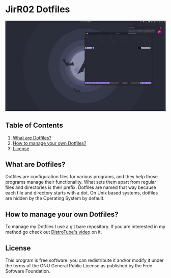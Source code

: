 # JirR02 Dotfiles

![Desktop](Desktop.png)

## Table of Contents

1. [What are Dotfiles?](#what-are-dotfiles)
1. [How to manage your own Dotfiles?](#how-to-manage-your-own-dotfiles)
1. [License](#license)

## What are Dotfiles?

Dotfiles are configuration files for various programs, and they help those programs manage their functionality. What sets them apart from regular files and directories is their prefix. Dotfiles are named that way because each file and directory starts with a dot. On Unix based systems, dotfiles are hidden by the Operating System by default.

## How to manage your own Dotfiles?

To manage my Dotfiles I use a git bare repository. If you are interested in my method go check out [DistroTube's video](https://www.youtube.com/watch?v=tBoLDpTWVOM&t=746s) on it.

## License

This program is free software: you can redistribute it and/or modify it under the terms of the GNU General Public License as published by the Free Software Foundation.

